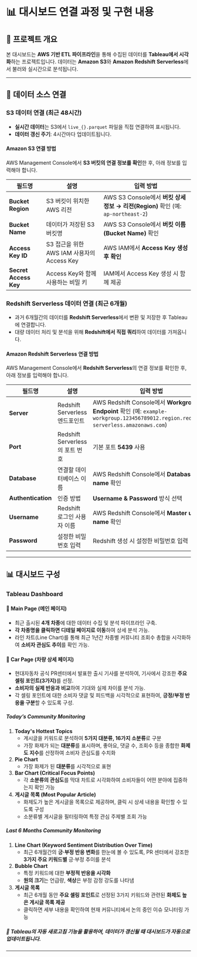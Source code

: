 # 📊 대시보드 연결 과정 및 구현 내용

## 📌 프로젝트 개요
본 대시보드는 **AWS 기반 ETL 파이프라인**을 통해 수집된 데이터를 **Tableau에서 시각화**하는 프로젝트입니다. 데이터는 **Amazon S3**와 **Amazon Redshift Serverless**에서 불러와 실시간으로 분석됩니다.

---

## 🔗 데이터 소스 연결
### **S3 데이터 연결 (최근 48시간)**
- **실시간 데이터**는 S3에서 `live_{}.parquet` 파일을 직접 연결하여 표시됩니다.
- **데이터 갱신 주기**: 4시간마다 업데이트됩니다.

#### **Amazon S3 연결 방법**
AWS Management Console에서 **S3 버킷의 연결 정보를 확인**한 후, 아래 정보를 입력해야 합니다.

| 필드명 | 설명 | 입력 방법 |
|--------|------|----------|
| **Bucket Region** | S3 버킷이 위치한 AWS 리전 | AWS S3 Console에서 **버킷 상세 정보 → 리전(Region)** 확인 (예: `ap-northeast-2`) |
| **Bucket Name** | 데이터가 저장된 S3 버킷명 | AWS S3 Console에서 **버킷 이름(Bucket Name)** 확인 |
| **Access Key ID** | S3 접근을 위한 AWS IAM 사용자의 Access Key | AWS IAM에서 **Access Key 생성 후 확인** |
| **Secret Access Key** | Access Key와 함께 사용하는 비밀 키 | IAM에서 Access Key 생성 시 함께 제공 |


### **Redshift Serverless 데이터 연결 (최근 6개월)**
- 과거 6개월간의 데이터를 **Redshift Serverless**에서 변환 및 저장한 후 Tableau에 연결합니다.
- 대량 데이터 처리 및 분석을 위해 **Redshift에서 직접 쿼리**하여 데이터를 가져옵니다.

#### **Amazon Redshift Serverless 연결 방법**
AWS Management Console에서 **Redshift Serverless**의 연결 정보를 확인한 후, 아래 정보를 입력해야 합니다.

| 필드명 | 설명 | 입력 방법 |
|--------|------|----------|
| **Server** | Redshift Serverless 엔드포인트 | AWS Redshift Console에서 **Workgroup Endpoint** 확인 (예: `example-workgroup.123456789012.region.redshift-serverless.amazonaws.com`) |
| **Port** | Redshift Serverless의 포트 번호 | 기본 포트 **5439** 사용 |
| **Database** | 연결할 데이터베이스 이름 | AWS Redshift Console에서 **Database name** 확인 |
| **Authentication** | 인증 방법 | **Username & Password** 방식 선택 |
| **Username** | Redshift 로그인 사용자 이름 | AWS Redshift Console에서 **Master user name** 확인 |
| **Password** | 설정한 비밀번호 입력 | Redshift 생성 시 설정한 비밀번호 입력 |


---

## 📊 대시보드 구성
### **Tableau Dashboard**

#### **📍 Main Page (메인 페이지)**
- 최근 출시된 **4개 차종**에 대한 데이터 수집 및 분석 파이프라인 구축.
- **각 차종명을 클릭하면 디테일 페이지로 이동**하여 상세 분석 가능.
- 라인 차트(Line Chart)를 통해 최근 1년간 차종별 커뮤니티 조회수 총합을 시각화하여 **소비자 관심도 추이**를 확인 가능.


#### **🚗 Car Page (차량 상세 페이지)**
- 현대자동차 공식 PR센터에서 발표한 출시 기사를 분석하여, 기사에서 강조한 <b>주요 셀링 포인트(3가지)</b>를 선정.
- **소비자의 실제 반응과 비교**하여 기대와 실제 차이를 분석 가능.
- 각 셀링 포인트에 대한 소비자 댓글 및 피드백을 시각적으로 표현하여, **긍정/부정 반응을 구분**할 수 있도록 구성.


##### **Today’s Community Monitoring**
1. **Today's Hottest Topics**
   - 게시글을 키워드로 분석하여 **5가지 대분류, 16가지 소분류**로 구분
   - 가장 화제가 되는 **대분류**를 표시하며, 좋아요, 댓글 수, 조회수 등을 종합한 **화제도 지수**를 산정하여 소비자 관심도를 수치화
2. **Pie Chart**
   - 가장 화제가 된 **대분류**를 시각적으로 표현
3. **Bar Chart (Critical Focus Points)**
   - 각 **소분류의 관심도**를 막대 차트로 시각화하여 소비자들이 어떤 분야에 집중하는지 확인 가능
4. **게시글 목록 (Most Popular Article)**
   - 화제도가 높은 게시글을 목록으로 제공하며, 클릭 시 상세 내용을 확인할 수 있도록 구성
   - 소분류별 게시글을 필터링하여 특정 관심 주제별 조회 가능

##### **Last 6 Months Community Monitoring**
1. **Line Chart (Keyword Sentiment Distribution Over Time)**
   - 최근 6개월간의 **긍·부정 반응 변화**를 한눈에 볼 수 있도록, PR 센터에서 강조한 **3가지 주요 키워드별** 긍·부정 추이를 분석
2. **Bubble Chart**
   - 특정 키워드에 대한 **부정적 반응을 시각화**
   - **원의 크기**는 언급량, **색상**은 부정 감정 강도를 나타냄
3. **게시글 목록**
   - 최근 6개월 동안 **주요 셀링 포인트**로 선정된 3가지 키워드와 관련된 **화제도 높은 게시글 목록 제공**
   - 클릭하면 세부 내용을 확인하여 현재 커뮤니티에서 논의 중인 이슈 모니터링 가능


##### 📌 Tableau의 자동 새로고침 기능을 활용하여, 데이터가 갱신될 때 대시보드가 자동으로 업데이트됩니다.

---
